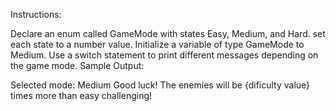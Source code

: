 Instructions:

Declare an enum called GameMode with states Easy, Medium, and Hard.
set each state to a number value.
Initialize a variable of type GameMode to Medium.
Use a switch statement to print different messages depending on the game mode.
Sample Output:

Selected mode: Medium
Good luck! The enemies will be {dificulty value} times more than easy challenging!
